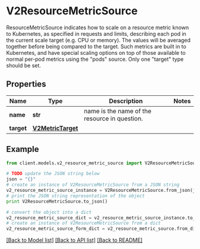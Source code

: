# V2ResourceMetricSource

ResourceMetricSource indicates how to scale on a resource metric known to Kubernetes, as specified in requests and limits, describing each pod in the current scale target (e.g. CPU or memory).  The values will be averaged together before being compared to the target.  Such metrics are built in to Kubernetes, and have special scaling options on top of those available to normal per-pod metrics using the \"pods\" source.  Only one \"target\" type should be set.

## Properties
Name | Type | Description | Notes
------------ | ------------- | ------------- | -------------
**name** | **str** | name is the name of the resource in question. | 
**target** | [**V2MetricTarget**](V2MetricTarget.md) |  | 

## Example

```python
from client.models.v2_resource_metric_source import V2ResourceMetricSource

# TODO update the JSON string below
json = "{}"
# create an instance of V2ResourceMetricSource from a JSON string
v2_resource_metric_source_instance = V2ResourceMetricSource.from_json(json)
# print the JSON string representation of the object
print V2ResourceMetricSource.to_json()

# convert the object into a dict
v2_resource_metric_source_dict = v2_resource_metric_source_instance.to_dict()
# create an instance of V2ResourceMetricSource from a dict
v2_resource_metric_source_form_dict = v2_resource_metric_source.from_dict(v2_resource_metric_source_dict)
```
[[Back to Model list]](../README.md#documentation-for-models) [[Back to API list]](../README.md#documentation-for-api-endpoints) [[Back to README]](../README.md)


